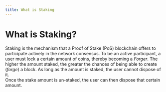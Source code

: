 ```yaml
---
title: What is Staking
---
```


# What is Staking?
Staking is the mechanism that a Proof of Stake (PoS) blockchain offers to participate actively in the network consensus.
To be an active participant, a user must lock a certain amount of coins, thereby becoming a _Forger_. The higher the amount staked, the greater the chances of being able to create (_forge_) a block. 
As long as the amount is staked, the user cannot dispose of it.  
Once the stake amount is un-staked, the user can then dispose that certain amount.